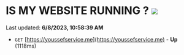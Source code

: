 # IS MY WEBSITE RUNNING ? [![](https://img.shields.io/static/v1?label=Sponsor&message=%E2%9D%A4&logo=GitHub&color=%23fe8e86)](https://github.com/sponsors/<username>)

Last updated: **6/8/2023, 10:58:39 AM**

- `GET` [https://youssefservice.me](https://youssefservice.me) - **Up** (1118ms)
